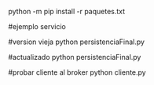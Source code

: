 python -m pip install -r paquetes.txt

#ejemplo servicio

#version vieja
python persistenciaFinal.py

#actualizado
python persistenciaFinal.py

#probar cliente al broker
python cliente.py

